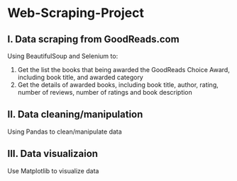 # Web-Scraping-Project

## I. Data scraping from GoodReads.com

Using BeautifulSoup and Selenium to:
   1. Get the list the books that being awarded the GoodReads Choice Award, including book title, and awarded category
   2. Get the details of awarded books, including book title, author, rating, number of reviews, number of ratings and book description

## II. Data cleaning/manipulation

Using Pandas to clean/manipulate data

## III. Data visualizaion

Use Matplotlib to visualize data
